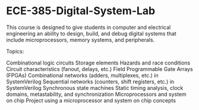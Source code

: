 # ECE-385-Digital-System-Lab
This course is designed to give students in computer and electrical engineering an ability to design, build, and debug digital systems that include microprocessors, memory systems, and peripherals.

Topics:

  Combinational logic circuits
  Storage elements
  Hazards and race conditions
  Circuit characteristics (fanout, delays, etc.)
  Field Programmable Gate Arrays (FPGAs)
  Combinational networks (adders, multiplexes, etc.) in SystemVerilog
  Sequential networks (counters, shift registers, etc.) in SystemVerilog
  Synchronous state machines
  Static timing analysis, clock domains, metastability, and synchronization
  Microprocessors and system on chip
  Project using a microprocessor and system on chip concepts
